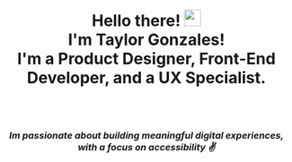 <div align="center"> 
<h1>Hello there! <img src="https://raw.githubusercontent.com/MartinHeinz/MartinHeinz/master/wave.gif" width="30px"><br>I'm Taylor Gonzales!<br> I'm a Product Designer, Front-End Developer, and a UX Specialist.</h1><br><br>
<h3><i>Im passionate about building meaningful digital experiences, with a focus on accessibility ✌️ </h3></i>
